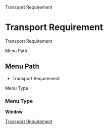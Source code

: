 
Transport Requirement
# Transport Requirement


Transport Requirement

Menu Path
## Menu Path



- Transport Requirement

Menu Type
### Menu Type

**Window**


[Transport Requirement](functional-guide/window/window-transport-requirement.md)